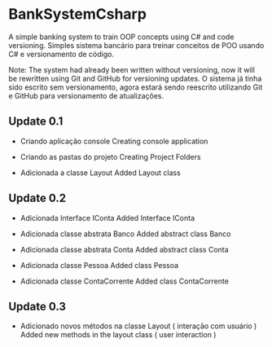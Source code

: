 # BankSystemCsharp

A simple banking system to train OOP concepts using C# and code versioning.
Simples sistema bancário para treinar conceitos de POO usando C# e versionamento de código.

Note:
The system had already been written without versioning, now it will be rewritten using Git and GitHub for versioning updates.
O sistema já tinha sido escrito sem versionamento, agora estará sendo reescrito utilizando Git e GitHub para versionamento de atualizações.

## Update 0.1

- Criando aplicação console
Creating console application

- Criando as pastas do projeto
Creating Project Folders

- Adicionada a classe Layout
Added Layout class

## Update 0.2

- Adicionada Interface IConta
Added Interface IConta

- Adicionada classe abstrata Banco
Added abstract class Banco

- Adicionada classe abstrata Conta
Added abstract class Conta

- Adicionada classe Pessoa
Added class Pessoa

- Adicionada classe ContaCorrente
Added class ContaCorrente

## Update 0.3

- Adicionado novos métodos na classe Layout ( interação com usuário )
Added new methods in the layout class ( user interaction )